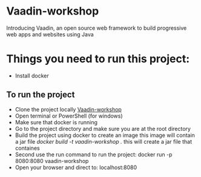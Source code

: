 # Vaadin-workshop
Introducing Vaadin, an open source web framework to build progressive web apps and websites using Java

# Things you need to run this project:
  * Install docker
  
## To run the project
  * Clone the project locally
  [Vaadin-workshop](https://github.com/sebivenlo/Vaadin-workshop.git)
  * Open terminal or PowerShell (for windows)
  * Make sure that docker is running
  * Go to the project directory and make sure you are at the root directory
  * Build the project using docker to create an image this image will contain a jar file
   *docker build -t vaadin-workshop .*  this will create a jar file that containes
  * Second use the run command to run the project:
   docker run -p 8080:8080 vaadin-workshop
  * Open your browser and direct to:
    localhost:8080
